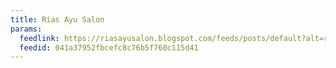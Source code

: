 ```yaml
---
title: Rias Ayu Salon
params:
  feedlink: https://riasayusalon.blogspot.com/feeds/posts/default?alt=rss
  feedid: 041a37952fbcefc8c76b5f760c115d41
---
```

